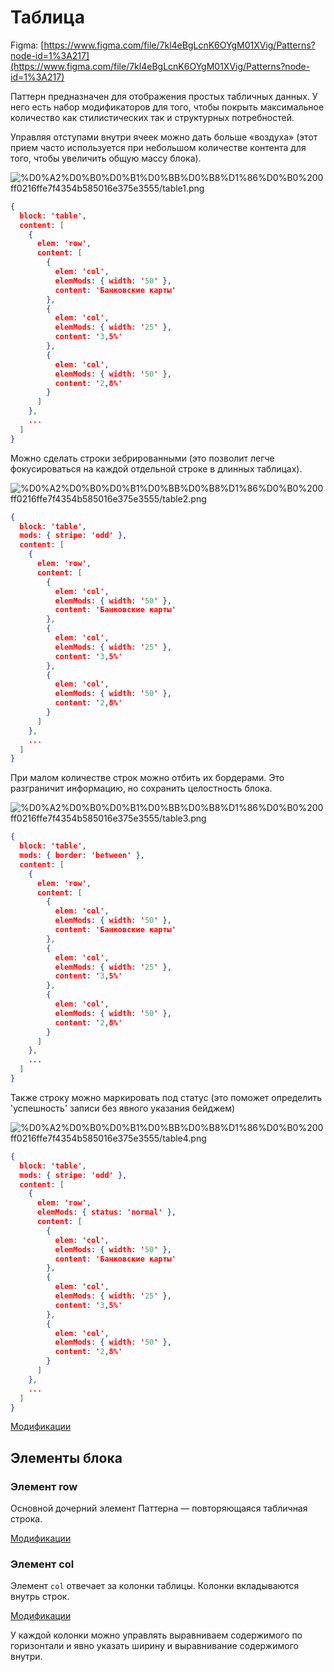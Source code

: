 # Таблица

Figma: [https://www.figma.com/file/7kl4eBgLcnK6OYgM01XVig/Patterns?node-id=1%3A217](https://www.figma.com/file/7kl4eBgLcnK6OYgM01XVig/Patterns?node-id=1%3A217)

Паттерн предназначен для отображения простых табличных данных. У него есть набор модификаторов для того, чтобы покрыть максимальное количество как стилистических так и структурных потребностей. 

Управляя отступами внутри ячеек можно дать больше «воздуха» (этот прием часто используется при небольшом количестве контента для того, чтобы увеличить общую массу блока).

![%D0%A2%D0%B0%D0%B1%D0%BB%D0%B8%D1%86%D0%B0%200ff0216ffe7f4354b585016e375e3555/table1.png](%D0%A2%D0%B0%D0%B1%D0%BB%D0%B8%D1%86%D0%B0%200ff0216ffe7f4354b585016e375e3555/table1.png)

```json
{
  block: 'table',
  content: [
    {
      elem: 'row',
      content: [
        {
          elem: 'col',
          elemMods: { width: '50' },
          content: 'Банковские карты'
        },
        {
          elem: 'col',
          elemMods: { width: '25' },
          content: '3,5%'
        },
        {
          elem: 'col',
          elemMods: { width: '50' },
          content: '2,8%'
        }
      ]
    },
    ...
  ]
}
```

Можно сделать строки зебрированными (это позволит легче фокусироваться на каждой отдельной строке в длинных таблицах).

![%D0%A2%D0%B0%D0%B1%D0%BB%D0%B8%D1%86%D0%B0%200ff0216ffe7f4354b585016e375e3555/table2.png](%D0%A2%D0%B0%D0%B1%D0%BB%D0%B8%D1%86%D0%B0%200ff0216ffe7f4354b585016e375e3555/table2.png)

```json
{
  block: 'table',
  mods: { stripe: 'odd' },
  content: [
    {
      elem: 'row',
      content: [
        {
          elem: 'col',
          elemMods: { width: '50' },
          content: 'Банковские карты'
        },
        {
          elem: 'col',
          elemMods: { width: '25' },
          content: '3,5%'
        },
        {
          elem: 'col',
          elemMods: { width: '50' },
          content: '2,8%'
        }
      ]
    },
    ...
  ]
}
```

При малом количестве строк можно отбить их бордерами. Это разграничит информацию, но сохранить целостность блока.

![%D0%A2%D0%B0%D0%B1%D0%BB%D0%B8%D1%86%D0%B0%200ff0216ffe7f4354b585016e375e3555/table3.png](%D0%A2%D0%B0%D0%B1%D0%BB%D0%B8%D1%86%D0%B0%200ff0216ffe7f4354b585016e375e3555/table3.png)

```json
{
  block: 'table',
  mods: { border: 'between' },
  content: [
    {
      elem: 'row',
      content: [
        {
          elem: 'col',
          elemMods: { width: '50' },
          content: 'Банковские карты'
        },
        {
          elem: 'col',
          elemMods: { width: '25' },
          content: '3,5%'
        },
        {
          elem: 'col',
          elemMods: { width: '50' },
          content: '2,8%'
        }
      ]
    },
    ...
  ]
}
```

Также строку можно маркировать под статус (это поможет определить 'успешность' записи без явного указания бейджем)

![%D0%A2%D0%B0%D0%B1%D0%BB%D0%B8%D1%86%D0%B0%200ff0216ffe7f4354b585016e375e3555/table4.png](%D0%A2%D0%B0%D0%B1%D0%BB%D0%B8%D1%86%D0%B0%200ff0216ffe7f4354b585016e375e3555/table4.png)

```json
{
  block: 'table',
  mods: { stripe: 'odd' },
  content: [
    {
      elem: 'row',
      elemMods: { status: 'normal' },
      content: [
        {
          elem: 'col',
          elemMods: { width: '50' },
          content: 'Банковские карты'
        },
        {
          elem: 'col',
          elemMods: { width: '25' },
          content: '3,5%'
        },
        {
          elem: 'col',
          elemMods: { width: '50' },
          content: '2,8%'
        }
      ]
    },
    ...
  ]
}
```

[Модификации](%D0%A2%D0%B0%D0%B1%D0%BB%D0%B8%D1%86%D0%B0%200ff0216ffe7f4354b585016e375e3555/%D0%9C%D0%BE%D0%B4%D0%B8%D1%84%D0%B8%D0%BA%D0%B0%D1%86%D0%B8%D0%B8%204d321c12e25c46f4b202352c35baa74e.csv)

## Элементы блока

### Элемент row

Основной дочерний элемент Паттерна  — повторяющаяся табличная строка.

[Модификации](%D0%A2%D0%B0%D0%B1%D0%BB%D0%B8%D1%86%D0%B0%200ff0216ffe7f4354b585016e375e3555/%D0%9C%D0%BE%D0%B4%D0%B8%D1%84%D0%B8%D0%BA%D0%B0%D1%86%D0%B8%D0%B8%20225f1986fe6948d4823316318056b95b.csv)

### Элемент col

Элемент `col` отвечает за колонки таблицы. Колонки вкладываются внутрь строк.

[Модификации](%D0%A2%D0%B0%D0%B1%D0%BB%D0%B8%D1%86%D0%B0%200ff0216ffe7f4354b585016e375e3555/%D0%9C%D0%BE%D0%B4%D0%B8%D1%84%D0%B8%D0%BA%D0%B0%D1%86%D0%B8%D0%B8%20a31f431ead8646e281ea69377f184f97.csv)

У каждой колонки можно управлять выравниваем содержимого по горизонтали и явно указать ширину и выравнивание содержимого внутри.